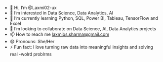- 👋 Hi, I’m @Laxmi02-ux
- 👀 I’m interested in Data Science, Data Analytics, AI
- 🌱 I’m currently learning Python, SQL, Power BI, Tableau, TensorFlow and Excel
- 💞️ I’m looking to collaborate on Data Science, AI, Data Analytics projects
- 📫 How to reach me laxmibs.sharma@gmail.com
- 😄 Pronouns: She/Her
- ⚡ Fun fact: I love turning raw data into meaningful insights and solving real -wolrd problrms

<!---
Laxmi02-ux/Laxmi02-ux is a ✨ special ✨ repository because its `README.md` (this file) appears on your GitHub profile.
You can click the Preview link to take a look at your changes.
--->
